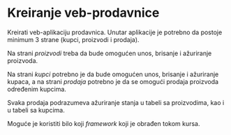 <h1>Kreiranje veb-prodavnice</h1>

Kreirati veb-aplikaciju prodavnica. Unutar aplikacije je potrebno da postoje minimum 3 strane (kupci, proizvodi i prodaja).

Na strani <em>proizvodi</em> treba da bude omogućen unos, brisanje i ažuriranje proizvoda.

Na strani <em>kupci</em> potrebno je da bude omogućen unos, brisanje i ažuriranje kupaca, a na strani <em>prodaja</em> potrebno je da se omogući prodaja proizvoda određenim kupcima.

Svaka prodaja podrazumeva ažuriranje stanja u tabeli sa proizvodima, kao i u tabeli sa kupcima.

Moguće je koristiti bilo koji <em>framework</em> koji je obrađen tokom kursa.

